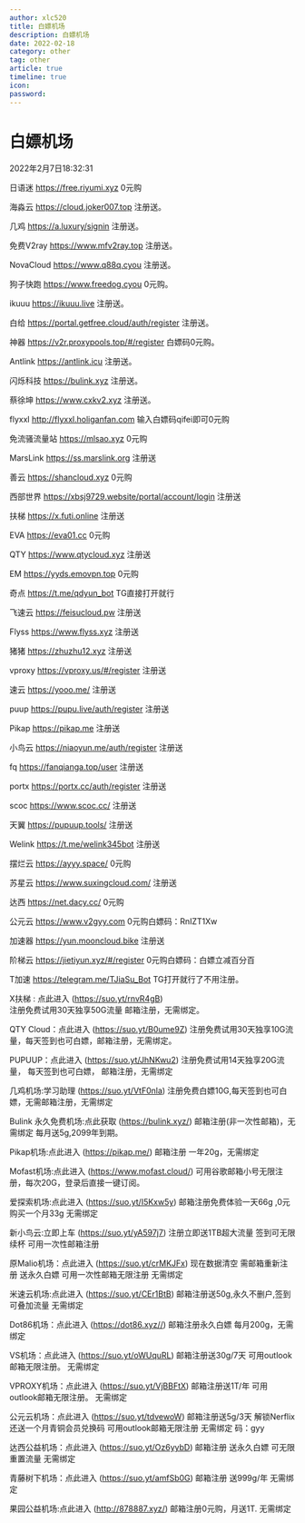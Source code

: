 ```yaml
---
author: xlc520
title: 白嫖机场
description: 白嫖机场
date: 2022-02-18
category: other
tag: other
article: true
timeline: true
icon: 
password: 
---
```

# 白嫖机场

2022年2月7日18:32:31

日语迷 https://free.riyumi.xyz
0元购

海淼云 https://cloud.joker007.top
注册送。

几鸡 https://a.luxury/signin
注册送。

免费V2ray https://www.mfv2ray.top
注册送。

NovaCloud https://www.q88q.cyou
注册送。

狗子快跑 https://www.freedog.cyou
0元购。

ikuuu https://ikuuu.live
注册送。

白给 https://portal.getfree.cloud/auth/register
注册送。

神器 https://v2r.proxypools.top/#/register
白嫖码0元购。

Antlink https://antlink.icu
注册送。

闪烁科技 https://bulink.xyz
注册送。

蔡徐坤 https://www.cxkv2.xyz
注册送。

flyxxl http://flyxxl.holiganfan.com
输入白嫖码qifei即可0元购

免流骚流量站 https://mlsao.xyz
0元购

MarsLink https://ss.marslink.org
注册送

善云 https://shancloud.xyz
0元购

西部世界 https://xbsj9729.website/portal/account/login
注册送

扶梯 https://x.futi.online
注册送

EVA https://eva01.cc
0元购

QTY https://www.qtycloud.xyz
注册送

EM https://yyds.emovpn.top
0元购

奇点 https://t.me/qdyun_bot
TG直接打开就行

飞速云 https://feisucloud.pw
注册送

Flyss https://www.flyss.xyz
注册送

猪猪 https://zhuzhu12.xyz
注册送

vproxy https://vproxy.us/#/register
注册送

速云 https://yooo.me/
注册送

puup  https://pupu.live/auth/register
注册送

Pikap https://pikap.me
注册送

小鸟云 https://niaoyun.me/auth/register
注册送

fq https://fanqianga.top/user
注册送

portx https://portx.cc/auth/register
注册送

scoc https://www.scoc.cc/
注册送

天翼 https://pupuup.tools/
注册送

Welink https://t.me/welink345bot
注册送

摆烂云 https://ayyy.space/
0元购

苏星云 https://www.suxingcloud.com/
注册送

达西 https://net.dacy.cc/
0元购

公元云 https://www.v2gyy.com
0元购白嫖码：RnIZT1Xw

加速器 https://yun.mooncloud.bike
注册送

阶梯云 https://jietiyun.xyz/#/register
0元购白嫖码：白嫖立减百分百

T加速 https://telegram.me/TJiaSu_Bot
TG打开就行了不用注册。











X扶梯 :  点此进入 (https://suo.yt/rnvR4gB)  
注册免费试用30天独享50G流量
邮箱注册，无需绑定。

QTY Cloud：点此进入 (https://suo.yt/B0ume9Z)
注册免费试用30天独享10G流量，每天签到也可白嫖，邮箱注册，无需绑定。

PUPUUP：点此进入 (https://suo.yt/JhNKwu2)
注册免费试用14天独享20G流量，
每天签到也可白嫖，
邮箱注册，无需绑定

几鸡机场:学习助理 (https://suo.yt/VtF0nla)
注册免费白嫖10G,每天签到也可白嫖，无需邮箱注册，无需绑定

Bulink 永久免费机场:点此获取 (https://bulink.xyz/)
邮箱注册(非一次性邮箱)，无需绑定
每月送5g,2099年到期。

Pikap机场:点此进入 (https://pikap.me/)
邮箱注册 一年20g，无需绑定

Mofast机场:点此进入 (https://www.mofast.cloud/)
可用谷歌邮箱小号无限注册，每次20G，登录后直接一键订阅。

爱探索机场:点此进入 (https://suo.yt/I5Kxw5y)
邮箱注册免费体验一天66g ,0元购买一个月33g  无需绑定

新小鸟云:立即上车 (https://suo.yt/yA597j7)
注册立即送1TB超大流量 
签到可无限续杯 
可用一次性邮箱注册

原Malio机场：点此进入 (https://suo.yt/crMKJFx)
现在数据清空 需邮箱重新注册 送永久白嫖 可用一次性邮箱无限注册 无需绑定

米速云机场:点此进入 (https://suo.yt/CEr1BtB)
邮箱注册送50g,永久不删户,签到可叠加流量  无需绑定

Dot86机场：点此进入 (https://dot86.xyz//)
邮箱注册永久白嫖 每月200g，无需绑定

VS机场：点此进入 (https://suo.yt/oWUquRL)
邮箱注册送30g/7天 可用outlook邮箱无限注册。 无需绑定

VPROXY机场：点此进入 (https://suo.yt/VjBBFtX)
邮箱注册送1T/年 可用outlook邮箱无限注册。 无需绑定

公元云机场：点此进入 (https://suo.yt/tdvewoW)
邮箱注册送5g/3天 解锁Nerflix 还送一个月青铜会员兑换码 可用outlook邮箱无限注册 无需绑定  码：gyy

达西公益机场：点此进入 (https://suo.yt/Oz6yybD)
邮箱注册 送永久白嫖 可无限重置流量  无需绑定

青藤树下机场：点此进入 (https://suo.yt/amfSb0G)
邮箱注册 送999g/年  无需绑定

果园公益机场:点此进入 (http://878887.xyz/)
邮箱注册0元购，月送1T. 无需绑定

